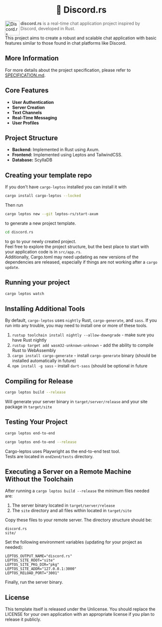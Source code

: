 <h1 align="center">🦀 Discord.rs</h1>

<img align="left" width=48 src="https://raw.githubusercontent.com/daniel-boll/discord.rs/main/public/favicon.ico" alt="Discord.rs Logo">

> **discord.rs** is a real-time chat application project inspired by Discord, developed in Rust.

This project aims to create a robust and scalable chat application with basic features similar to those found in chat platforms like Discord.

## More Information

For more details about the project specification, please refer to [SPECIFICATION.md](./SPECIFICATION.md).

## Core Features

- **User Authentication**
- **Server Creation**
- **Text Channels**
- **Real-Time Messaging**
- **User Profiles**

## Project Structure

- **Backend:** Implemented in Rust using Axum.
- **Frontend:** Implemented using Leptos and TailwindCSS.
- **Database:** ScyllaDB

## Creating your template repo

If you don't have `cargo-leptos` installed you can install it with

```bash
cargo install cargo-leptos --locked
```

Then run

```bash
cargo leptos new --git leptos-rs/start-axum
```

to generate a new project template.

```bash
cd discord.rs
```

to go to your newly created project.  
Feel free to explore the project structure, but the best place to start with your application code is in `src/app.rs`.  
Additionally, Cargo.toml may need updating as new versions of the dependencies are released, especially if things are not working after a `cargo update`.

## Running your project

```bash
cargo leptos watch
```

## Installing Additional Tools

By default, `cargo-leptos` uses `nightly` Rust, `cargo-generate`, and `sass`. If you run into any trouble, you may need to install one or more of these tools.

1. `rustup toolchain install nightly --allow-downgrade` - make sure you have Rust nightly
2. `rustup target add wasm32-unknown-unknown` - add the ability to compile Rust to WebAssembly
3. `cargo install cargo-generate` - install `cargo-generate` binary (should be installed automatically in future)
4. `npm install -g sass` - install `dart-sass` (should be optional in future

## Compiling for Release

```bash
cargo leptos build --release
```

Will generate your server binary in `target/server/release` and your site package in `target/site`

## Testing Your Project

```bash
cargo leptos end-to-end
```

```bash
cargo leptos end-to-end --release
```

Cargo-leptos uses Playwright as the end-to-end test tool.  
Tests are located in `end2end/tests` directory.

## Executing a Server on a Remote Machine Without the Toolchain

After running a `cargo leptos build --release` the minimum files needed are:

1. The server binary located in `target/server/release`
2. The `site` directory and all files within located in `target/site`

Copy these files to your remote server. The directory structure should be:

```text
discord.rs
site/
```

Set the following environment variables (updating for your project as needed):

```text
LEPTOS_OUTPUT_NAME="discord.rs"
LEPTOS_SITE_ROOT="site"
LEPTOS_SITE_PKG_DIR="pkg"
LEPTOS_SITE_ADDR="127.0.0.1:3000"
LEPTOS_RELOAD_PORT="3001"
```

Finally, run the server binary.

## License

This template itself is released under the Unlicense. You should replace the LICENSE for your own application with an appropriate license if you plan to release it publicly.
